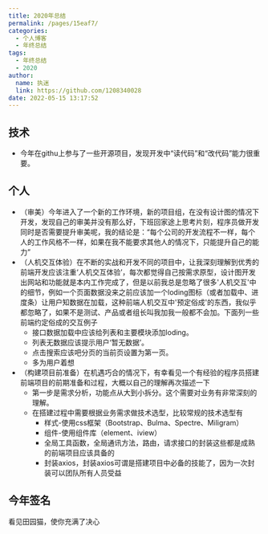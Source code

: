 ```yaml
---
title: 2020年总结
permalink: /pages/15eaf7/
categories: 
  - 个人博客
  - 年终总结
tags: 
  - 年终总结
  - 2020
author: 
  name: 执迷
  link: https://github.com/1208340028
date: 2022-05-15 13:17:52
---
```

## 技术
- 今年在githu上参与了一些开源项目，发现开发中“读代码”和“改代码”能力很重要。

## 个人
- （审美）今年进入了一个新的工作环境，新的项目组，在没有设计图的情况下开发，发现自己的审美并没有那么好，下班回家途上思考片刻，程序员做开发同时是否需要提升审美呢，我的结论是：“每个公司的开发流程不一样，每个人的工作风格不一样，如果在我不能要求其他人的情况下，只能提升自己的能力”
- （人机交互体验）在不断的实战和开发不同的项目中，让我深刻理解到优秀的前端开发应该注重‘人机交互体验’，每次都觉得自己按需求原型，设计图开发出网站和功能就是本内工作完成了，但是以前我总是忽略了很多'人机交互'中的细节，例如一个页面数据没来之前应该加一个loding图标（或者加载中、进度条）让用户知数据在加载，这种前端人机交互中'预定俗成'的东西，我似乎都忽略了，如果不是测试、产品或者组长叫我加我一般都不会加。下面列一些前端约定俗成的交互例子
    - 接口数据加载中应该给列表和主要模块添加loding。
    - 列表无数据应该提示用户‘暂无数据’。
    - 点击搜索应该吧分页的当前页设置为第一页。
    - 多为用户着想
- （构建项目前准备）在机遇巧合的情况下，有幸看见一个有经验的程序员搭建前端项目的前期准备和过程，大概以自己的理解再次描述一下
    - 第一步是需求分析，功能点从大到小拆分。这个需要对业务有非常深刻的理解。
    - 在搭建过程中需要根据业务需求做技术选型，比较常规的技术选型有
      - 样式-使用css框架（Bootstrap、Bulma、Spectre、Miligram）
      - 组件-使用组件库（element、iview）
      - 全局工具函数，全局通讯方法，路由，请求接口的封装这些都是成熟的前端项目应该具备的
      - 封装axios，封装axios可谓是搭建项目中必备的技能了，因为一次封装可以团队所有人员受益

## 今年签名
看见田园猫，使你充满了决心